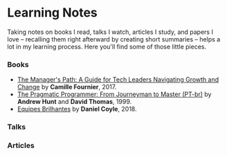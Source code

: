 
# Learning Notes

Taking notes on books I read, talks I watch, articles I study, and papers I love – recalling them right afterward by creating short summaries – helps a lot in my learning process. Here you'll find some of those little pieces.

### Books

* [The Manager's Path: A Guide for Tech Leaders Navigating Growth and Change](books/the-managers-path.md) by **Camille Fournier**, 2017.
* [The Pragmatic Programmer: From Journeyman to Master (PT-br)](books/the-pragmatic-programmer.md) by **Andrew Hunt** and **David Thomas**, 1999.
* [Equipes Brilhantes](books/equipes-brilhantes.md) by **Daniel Coyle**, 2018.

### Talks

### Articles
